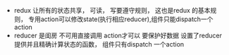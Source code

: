 - redux 让所有的状态共享， 可读， 写要遵守规则， 这也是redux 的基本规则， 专用action可以修改state(执行相应reducer),组件只能dispatch一个action
- reducer 是闺房 不可用直接调用 action才可以
 要保护好数据 设置了reducer 提供并且精确计算状态的函数， 组件只有dispatch 一个action